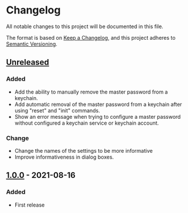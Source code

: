 # Changelog

All notable changes to this project will be documented in this file.

The format is based on [Keep a Changelog](https://keepachangelog.com/en/1.0.0/),
and this project adheres to [Semantic Versioning](https://semver.org/spec/v2.0.0.html).

## [Unreleased]

### Added 

- Add the ability to manually remove the master password from a keychain.
- Add automatic removal of the master password from a keychain 
  after using "reset" and "init" commands.
- Show an error message when trying to configure a master password 
  without configured a keychain service or keychain account. 

### Change

- Change the names of the settings to be more informative
- Improve informativeness in dialog boxes.

## [1.0.0] - 2021-08-16

### Added

- First release

[Unreleased]: https://github.com/lxbrvr/alfred-keepassxc-workflow/compare/1.0.0...develop
[1.0.0]: https://github.com/lxbrvr/alfred-keepassxc-workflow/releases/tag/1.0.0